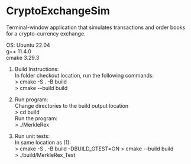 # CryptoExchangeSim
Terminal-window application that simulates transactions and order books for a crypto-currency exchange.

OS: Ubuntu 22.04  
g++ 11.4.0  
cmake 3.29.3  

1. Build Instructions:  
      In folder checkout location, run the following commands:  
         > cmake -S . -B build  
         > cmake --build build  

2. Run program:  
      Change directories to the build output location  
         > cd build  
      Run the program:  
         > ./MerkleRex 

3. Run unit tests:  
      In same location as (1):  
         > cmake -S . -B build -DBUILD_GTEST=ON 
         > cmake --build build   
         > ./build/MerkleRex_Test  
         
